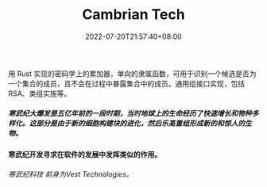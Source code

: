 ﻿---
weight: 
title: "Cambrian Tech"
description: "用 Rust 实现的密码学上的累加器，单向的隶属函数，可用于识别一个候选是否为一个集合的成员，且不会在过程中暴露集合中的成员"
date: 2022-07-20T21:57:40+08:00
lastmod: 2022-07-20T16:45:40+08:00
draft: false
authors: ["MineW"]
featuredImage: "cambrian-tech.jpg"
link: "https://www.cambrian.dev/"
tags: ["研究机构","Cambrian Tech"]
categories: ["navigation"]
navigation: ["研究机构"]
lightgallery: true
toc: true
pinned: false
recommend: false
recommend1: false
---
用 Rust 实现的密码学上的累加器，单向的隶属函数，可用于识别一个候选是否为一个集合的成员，且不会在过程中暴露集合中的成员。通用组接口实现，包括 RSA、类组实施等。

##### 寒武纪大爆发是五亿年前的一段时期，当时地球上的生命经历了快速增长和物种多样化。这部分是由于新的细胞构建块的进化，然后乐高重组形成新的和惊人的生物。

#### 寒武纪开发寻求在软件的发展中发挥类似的作用。

######  寒武纪科技 前身为Vest Technologies。